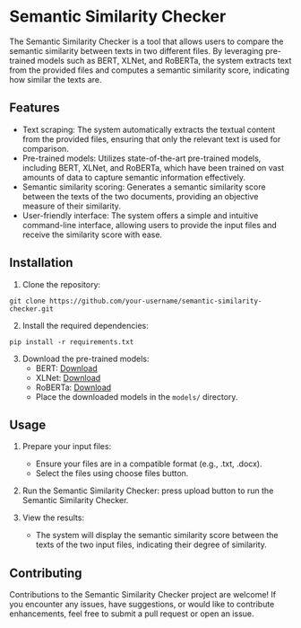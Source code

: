 # Semantic Similarity Checker

The Semantic Similarity Checker is a tool that allows users to compare the semantic similarity between texts in two different files. By leveraging pre-trained models such as BERT, XLNet, and RoBERTa, the system extracts text from the provided files and computes a semantic similarity score, indicating how similar the texts are.

## Features

- Text scraping: The system automatically extracts the textual content from the provided files, ensuring that only the relevant text is used for comparison.
- Pre-trained models: Utilizes state-of-the-art pre-trained models, including BERT, XLNet, and RoBERTa, which have been trained on vast amounts of data to capture semantic information effectively.
- Semantic similarity scoring: Generates a semantic similarity score between the texts of the two documents, providing an objective measure of their similarity.
- User-friendly interface: The system offers a simple and intuitive command-line interface, allowing users to provide the input files and receive the similarity score with ease.

## Installation

1. Clone the repository:
```
git clone https://github.com/your-username/semantic-similarity-checker.git
```

2. Install the required dependencies:
```
pip install -r requirements.txt
```

3. Download the pre-trained models:
   - BERT: [Download](https://example.com/bert-model)
   - XLNet: [Download](https://example.com/xlnet-model)
   - RoBERTa: [Download](https://example.com/roberta-model)
   - Place the downloaded models in the `models/` directory.

## Usage

1. Prepare your input files:
   - Ensure your files are in a compatible format (e.g., .txt, .docx).
   - Select the files using choose files button.

2. Run the Semantic Similarity Checker:
    press upload button to run the Semantic Similarity Checker.

3. View the results:
   - The system will display the semantic similarity score between the texts of the two input files, indicating their degree of similarity.

## Contributing

Contributions to the Semantic Similarity Checker project are welcome! If you encounter any issues, have suggestions, or would like to contribute enhancements, feel free to submit a pull request or open an issue.

